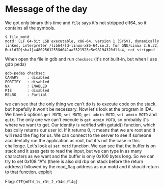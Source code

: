 # Message of the day

We got only binary this time and `file` says it's not stripped elf64, so it contains all the symbols.
```
$ file motd
motd: ELF 64-bit LSB executable, x86-64, version 1 (SYSV), dynamically linked, interpreter /lib64/ld-linux-x86-64.so.2, for GNU/Linux 2.6.32, BuildID[sha1]=48025612558d041aa5521523e5e98194320d1fa4, not stripped
```
When open the file in gdb and run `checksec` (it's not built-in, but when I use gdb peda)
```
gdb-peda$ checksec
CANARY    : disabled
FORTIFY   : disabled
NX        : ENABLED
PIE       : disabled
RELRO     : Partial
```
we can see that the only thing we can't do is to execute code on the stack, but hopefully it won't be necessary.
Now let's look at the program in IDA. We have 5 options `get MOTD`, `set MOTD`, `get admin MOTD`, `set admin MOTD` and `quit`.
The only one we can't execute is `get admin MOTD`, so probably it's where we want to get. Our identity is verified with getuid() function, which basically returns our user id.
If it returns 0, it means that we are root and it will read the flag for us. We can connect to the server to see if someone accidentally run the application as root, but it's not the case in this challenge.
Let's look at `set motd` function. We can see that the buffer is on stack and it uses gets to read the input, but we can type in as many characters as we want and the buffer is only 0x100 bytes long.
So we can try to set 0x108 "A"s (there is also old rbp on stack before the return address) followed by the read_flag address as our motd and it should return to that function.
[exploit](exploit.py)

Flag: `CTF{m07d_1s_r3t_2_r34d_fl4g}`